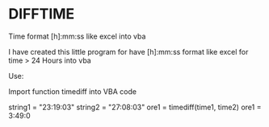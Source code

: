 # DIFFTIME
Time format [h]:mm:ss like excel into vba

I have created this little program for have [h]:mm:ss format like excel for time > 24 Hours into vba

Use:

Import function timediff into VBA code

string1 = "23:19:03" 
string2 = "27:08:03"
ore1 = timediff(time1, time2)
ore1 = 3:49:0

